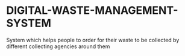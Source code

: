 # DIGITAL-WASTE-MANAGEMENT-SYSTEM
System which helps people to order for their waste to be collected by different collecting agencies around them
